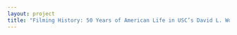 ```yaml
--- 
layout: project 
title: "Filming History: 50 Years of American Life in USC’s David L. Wolper Collection" 
---
```



